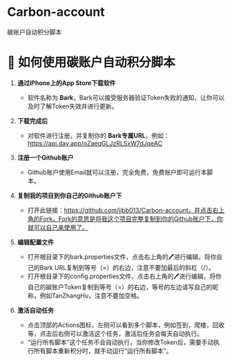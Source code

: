 # Carbon-account
碳账户自动积分脚本

# 📱 如何使用碳账户自动积分脚本

1. **通过iPhone上的App Store下载软件**  
   - 软件名称为 **Bark**，Bark可以接受服务器验证Token失败的通知，让你可以及时了解Token失效并进行更新。

2. **下载完成后**  
   - 对软件进行注册，并复制你的 **Bark专属URL**，例如：https://api.day.app/oZaeqGLJzRLSxW7dJqeAC

3. **注册一个Github账户**  
   - Github账户使用Email就可以注册，完全免费，免费账户即可运行本脚本。
  
4. **复制我的项目到你自己的Github账户下**  
   - 打开此链接：https://github.com/jjbb013/Carbon-account，并点击右上角的Fork，Fork的意思是将我这个项目完整复制到你的Github账户下，你就可以自己来使用了。
  
5. **编辑配置文件**  
   - 打开根目录下的bark.properties文件，点击右上角的🖊进行编辑，将你自己的Bark URL复制到等号（=）的右边，注意不要加最后的斜杠（/）。
   - 打开根目录下的config.properties文件，点击右上角的🖊进行编辑，将你自己的碳账户Token复制到等号（=）的右边，等号的左边请写自己的昵称，例如TanZhangHu，注意不要加空格。

6. **激活自动任务**  
   - 点击顶部的Actions图标，左侧可以看到多个脚本，例如签到，爬楼，回收等，点击后右侧可以激活这个任务，激活后任务会每天自动执行。
   - “运行所有脚本”这个任务不会自动执行，当你修改Token后，需要手动执行所有脚本重新积分时，就手动运行“运行所有脚本”。


